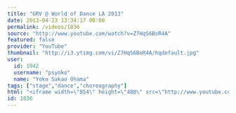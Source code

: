 ```yaml
---
title: "GRV @ World of Dance LA 2013"
date: 2013-04-23 13:34:17 00:00
permalink: /videos/1836
source: "http://www.youtube.com/watch?v=Z7HqS6BoR4A"
featured: false
provider: "YouTube"
thumbnail: "http://i3.ytimg.com/vi/Z7HqS6BoR4A/hqdefault.jpg"
user:
  id: 1942
  username: "psyoko"
  name: "Yoko Sakao Ohama"
tags: ["stage","dance","choreography"]
html: "<iframe width=\"854\" height=\"480\" src=\"http://www.youtube.com/embed/Z7HqS6BoR4A?wmode=transparent&feature=oembed\" frameborder=\"0\" allowfullscreen></iframe>"
id: 1836
---
```


